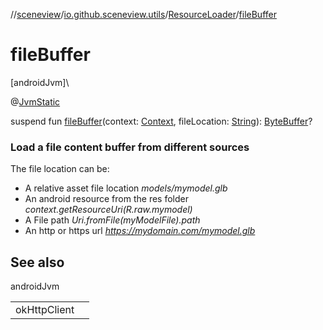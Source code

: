 //[sceneview](../../../index.md)/[io.github.sceneview.utils](../index.md)/[ResourceLoader](index.md)/[fileBuffer](file-buffer.md)

# fileBuffer

[androidJvm]\

@[JvmStatic](https://kotlinlang.org/api/latest/jvm/stdlib/kotlin.jvm/-jvm-static/index.html)

suspend fun [fileBuffer](file-buffer.md)(context: [Context](https://developer.android.com/reference/kotlin/android/content/Context.html), fileLocation: [String](https://kotlinlang.org/api/latest/jvm/stdlib/kotlin/-string/index.html)): [ByteBuffer](https://developer.android.com/reference/kotlin/java/nio/ByteBuffer.html)?

###  Load a file content buffer from different sources

The file location can be:

- 
   A relative asset file location *models/mymodel.glb*
- 
   An android resource from the res folder *context.getResourceUri(R.raw.mymodel)*
- 
   A File path *Uri.fromFile(myModelFile).path*
- 
   An http or https url *https://mydomain.com/mymodel.glb*

## See also

androidJvm

| | |
|---|---|
| okHttpClient |  |
